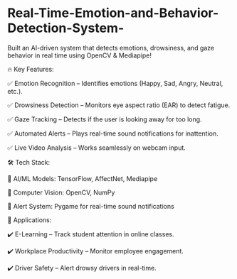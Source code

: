 # Real-Time-Emotion-and-Behavior-Detection-System-

Built an AI-driven system that detects emotions, drowsiness, and gaze behavior in real time using OpenCV & Mediapipe!

🔥 Key Features:

✅ Emotion Recognition – Identifies emotions (Happy, Sad, Angry, Neutral, etc.).

✅ Drowsiness Detection – Monitors eye aspect ratio (EAR) to detect fatigue.

✅ Gaze Tracking – Detects if the user is looking away for too long.

✅ Automated Alerts – Plays real-time sound notifications for inattention.

✅ Live Video Analysis – Works seamlessly on webcam input.

🛠 Tech Stack:

🔹 AI/ML Models: TensorFlow, AffectNet, Mediapipe

🔹 Computer Vision: OpenCV, NumPy

🔹 Alert System: Pygame for real-time sound notifications

📌 Applications:

✔️ E-Learning – Track student attention in online classes.

✔️ Workplace Productivity – Monitor employee engagement.

✔️ Driver Safety – Alert drowsy drivers in real-time.

